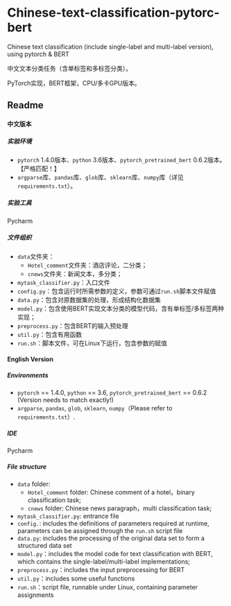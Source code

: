 # Chinese-text-classification-pytorc-bert
Chinese text classification (include single-label and multi-label version), using pytorch &amp; BERT

中文文本分类任务（含单标签和多标签分类）。

PyTorch实现，BERT框架，CPU/多卡GPU版本。





## Readme

#### 中文版本

##### 实验环境

- `pytorch` 1.4.0版本、`python` 3.6版本、`pytorch_pretrained_bert` 0.6.2版本。【严格匹配！】
- `argparse`库、`pandas`库、`glob`库、`sklearn`库、`numpy`库（详见`requirements.txt`）。

##### 实验工具

Pycharm

##### 文件组织

- `data`文件夹：
  - `Hotel_comment`文件夹：酒店评论，二分类；
  - `cnews`文件夹：新闻文本，多分类；
- `mytask_classifier.py`：入口文件
- `config.py`：包含运行时所需参数的定义，参数可通过`run.sh`脚本文件赋值
- `data.py`：包含对原数据集的处理，形成结构化数据集
- `model.py`：包含使用BERT实现文本分类的模型代码，含有单标签/多标签两种实现；
- `preprocess.py`：包含BERT的输入预处理
- `util.py`：包含有用函数
- `run.sh`：脚本文件，可在Linux下运行，包含参数的赋值



#### English Version

##### Environments

- `pytorch` == 1.4.0, `python` == 3.6, `pytorch_pretrained_bert` == 0.6.2 (Version needs to match exactly!)
- `argparse`, `pandas`, `glob`, `sklearn`, `numpy`（Please refer to `requirements.txt`）.

##### IDE

Pycharm

##### File structure

- `data` folder: 
  - `Hotel_comment` folder: Chinese comment of a hotel，binary classification task;
  - `cnews` folder: Chinese news paragraph，multi classification task;
- `mytask_classifier.py`: entrance file
- `config.`: includes the definitions of parameters required at runtime, parameters can be assigned through the `run.sh` script file
- `data.py`: includes the processing of the original data set to form a structured data set
- `model.py`：includes the model code for text classification with BERT, which contains the single-label/multi-label implementations;
- `preprocess.py`：includes the input preprocessing for BERT
- `util.py`：includes some useful functions
- `run.sh`：script file, runnable under Linux, containing parameter assignments



